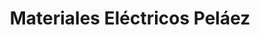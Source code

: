 ---
title: "Materiales Eléctricos Peláez"
url: /caracas/materiales-electricos-pelaez/
shop: eléctrico
---